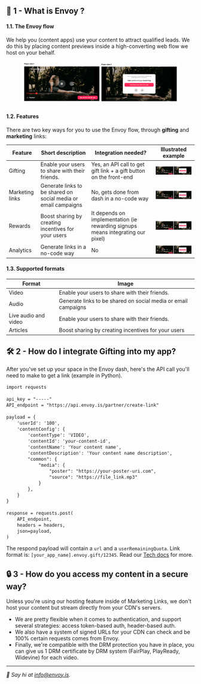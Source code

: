 ## 🌟 1 - What is Envoy ? 

#### 1.1. The Envoy flow
We help you (content apps) use your content to attract qualified leads. We do this by placing content previews inside a high-converting web flow we host on your behalf. 

<figure class="">
    <img src="https://github.com/Envoy-Technology/.github/blob/main/images/player_views_1.png?raw=true" style=""/>
</figure>

#### 1.2. Features
There are two key ways for you to use the Envoy flow, through **gifting** and **marketing** links:

| Feature     | Short description |      Integration needed?        | Illustrated example |
| ----------- | ----------------- | ------------------------------- | ------------------  |
| Gifting      |   Enable your users to share with their friends.   |   Yes, an API call to get gift link + a gift button on the front-end    | <img src="../images/player_views.png" style="width: 300px;"/>       |
| Marketing links   | Generate links to be shared on social media or email campaigns   |    No, gets done from dash in a no-code way    | <img src="../images/player_views.png" style="width: 300px;"/>       |
| Rewards   | Boost sharing by creating incentives for your users   |    It depends on implementation (ie rewarding signups means integrating our pixel)   | <img src="../images/player_views.png" style="width: 300px;"/>       |
| Analytics   | Generate links in a no-code way                     |    No | <img src="../images/player_views.png" style="width: 300px;"/>       |

#### 1.3. Supported formats 
| Format     | Image |      
| ----------- | ----------------- |
| Video      |   Enable your users to share with their friends.   
|  Audio | Generate links to be shared on social media or email campaigns |
| Live audio and video |   Enable your users to share with their friends. |  
| Articles   | Boost sharing by creating incentives for your users   |   

## 🛠️ 2 - How do I integrate Gifting into my app?
After you've set up your space in the Envoy dash, here's the API call you'll need to make to get a link (example in Python). 

``` 
import requests

api_key = "-----"
API_endpoint = "https://api.envoy.is/partner/create-link"

payload = {
    'userId': '100',
    'contentConfig': {
        'contentType': 'VIDEO',
        'contentId': 'your-content-id',
        'contentName': 'Your content name',
        'contentDescription': 'Your content name description',
        "common": {
            "media": {
                "poster": "https://your-poster-uri.com",
                "source": "https://file_link.mp3"
            }
        },
    }
}

response = requests.post(
    API_endpoint,
    headers = headers,
    json=payload,
)
```

The respond payload will contain a `url` and a `userRemainingQuota`. Link format is:  `[your_app_name].envoy.gift/12345`. Read our [Tech docs](https://openapi.envoy.is/) for more.

## 🔒 3 - How do you access my content in a secure way?

Unless you're using our hosting feature inside of Marketing Links, we don't host your content but stream directly from your CDN's servers.
- We are pretty flexible when it comes to authentication, and support several strategies: access token-based auth, header-based auth.
- We also have a system of signed URLs for your CDN can check and be 100% certain requests comes from Envoy.
- Finally, we're compatible with the DRM protection you have in place, you can give us 1 DRM certificate by DRM system (FairPlay, PlayReady, Widevine) for each video.

---

*👋 Say hi at info@envoy.is.*
